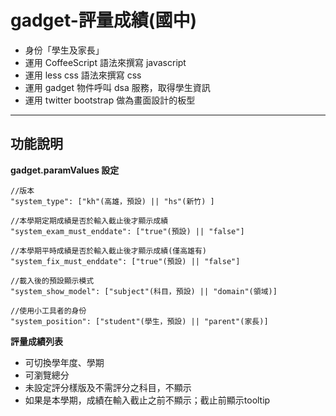 gadget-評量成績(國中)
==========================

* 身份「學生及家長」
* 運用 CoffeeScript 語法來撰寫 javascript
* 運用 less css 語法來撰寫 css
* 運用 gadget 物件呼叫 dsa 服務，取得學生資訊
* 運用 twitter bootstrap 做為畫面設計的板型


----------


功能說明
-------

**gadget.paramValues 設定**

    //版本
    "system_type": ["kh"(高雄，預設) || "hs"(新竹) ]

    //本學期定期成績是否於輸入截止後才顯示成績
    "system_exam_must_enddate": ["true"(預設) || "false"]

    //本學期平時成績是否於輸入截止後才顯示成績(僅高雄有)
    "system_fix_must_enddate": ["true"(預設) || "false"]

    //載入後的預設顯示模式
    "system_show_model": ["subject"(科目，預設) || "domain"(領域)]

    //使用小工具者的身份
    "system_position": ["student"(學生，預設) || "parent"(家長)]


**評量成績列表**

 - 可切換學年度、學期
 - 可瀏覽總分
 - 未設定評分樣版及不需評分之科目，不顯示
 - 如果是本學期，成績在輸入截止之前不顯示；截止前顯示tooltip